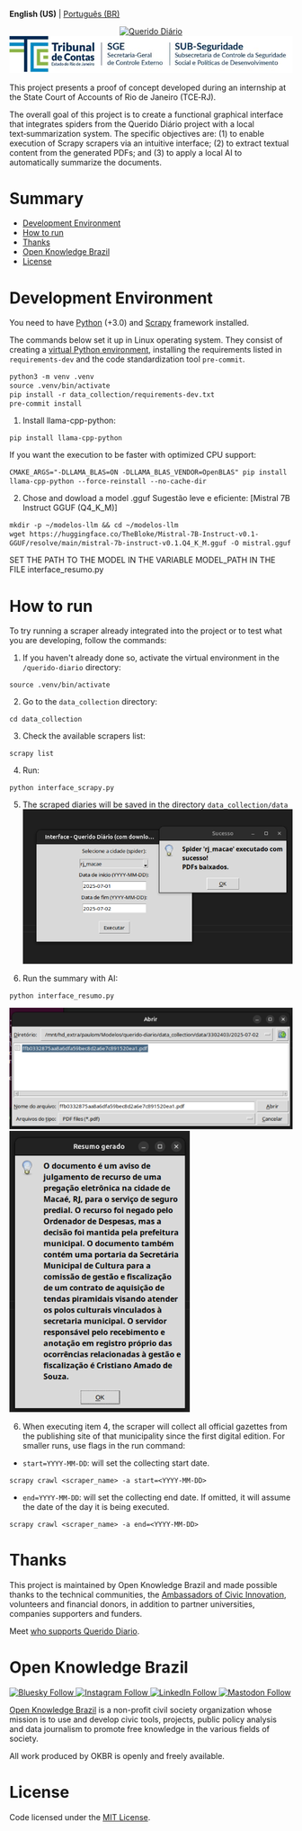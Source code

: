 **English (US)** | [Português (BR)](/docs/README.md)

<p align="center">
  <a href="https://queridodiario.ok.org.br/sobre" target="_blank"> <img alt="Querido Diário" src="./images/querido-diario-logo.png" width="200">
 <a href="https://www.tcerj.tc.br/portalnovo/" target="_blank"> <img alt="tcerj" src="./images/tcerj.jpeg">
  </a>
</p>

This project presents a proof of concept developed during an internship at the State Court of Accounts of Rio de Janeiro (TCE‑RJ).

The overall goal of this project is to create a functional graphical interface that integrates spiders from the Querido Diário project with a local text‑summarization system. The specific objectives are: (1) to enable execution of Scrapy scrapers via an intuitive interface; (2) to extract textual content from the generated PDFs; and (3) to apply a local AI to automatically summarize the documents.

# Summary
- [Development Environment](#development-environment)
- [How to run](#how-to-run)
- [Thanks](#thanks)
- [Open Knowledge Brazil](#open-knowledge-brazil)
- [License](#license)


# Development Environment
You need to have [Python](https://docs.python.org/3/) (+3.0) and [Scrapy](https://scrapy.org) framework installed.

The commands below set it up in Linux operating system. They consist of creating a [virtual Python environment](https://docs.python.org/3/library/venv.html), installing the requirements listed in `requirements-dev` and the code standardization tool `pre-commit`.

``` console
python3 -m venv .venv
source .venv/bin/activate
pip install -r data_collection/requirements-dev.txt
pre-commit install
```
1. Install llama-cpp-python:
``` console
pip install llama-cpp-python
```
If you want the execution to be faster with optimized CPU support:
```console
CMAKE_ARGS="-DLLAMA_BLAS=ON -DLLAMA_BLAS_VENDOR=OpenBLAS" pip install llama-cpp-python --force-reinstall --no-cache-dir
```
2. Chose and dowload a model .gguf
Sugestão leve e eficiente: [Mistral 7B Instruct GGUF (Q4_K_M)]
```console
mkdir -p ~/modelos-llm && cd ~/modelos-llm
wget https://huggingface.co/TheBloke/Mistral-7B-Instruct-v0.1-GGUF/resolve/main/mistral-7b-instruct-v0.1.Q4_K_M.gguf -O mistral.gguf
```
SET THE PATH TO THE MODEL IN THE VARIABLE MODEL_PATH IN THE FILE interface_resumo.py

# How to run
To try running a scraper already integrated into the project or to test what you are developing, follow the commands:

1. If you haven't already done so, activate the virtual environment in the `/querido-diario` directory:
``` console
source .venv/bin/activate
```
2. Go to the `data_collection` directory:
```console
cd data_collection
```
3. Check the available scrapers list:
```console
scrapy list
```
4. Run:
```console
python interface_scrapy.py
```
5. The scraped diaries will be saved in the directory `data_collection/data`
    <img alt="raspador" src="./images/raspador.png">

6. Run the summary with AI:
```console
python interface_resumo.py 
```
<img alt="resumo" src="./images/resumo.png">
<img alt="resumo2" src="./images/resumo2.png">



6. When executing item 4, the scraper will collect all official gazettes from the publishing site of that municipality since the first digital edition. For smaller runs, use flags in the run command:

- `start=YYYY-MM-DD`: will set the collecting start date.
```console
scrapy crawl <scraper_name> -a start=<YYYY-MM-DD>
```
- `end=YYYY-MM-DD`: will set the collecting end date. If omitted, it will assume the date of the day it is being executed.
```console
scrapy crawl <scraper_name> -a end=<YYYY-MM-DD>
```


# Thanks
This project is maintained by Open Knowledge Brazil and made possible thanks to the technical communities, the [Ambassadors of Civic Innovation](https://embaixadoras.ok.org.br/), volunteers and financial donors, in addition to partner universities, companies supporters and funders.

Meet [who supports Querido Diario](https://queridodiario.ok.org.br/apoie#quem-apoia).

# Open Knowledge Brazil
<p>
  <a href="https://bsky.app/profile/ok.org.br" target="_blank">
    <img alt="Bluesky Follow" src="https://img.shields.io/badge/Bluesky-_-0285FF?style=for-the-badge&logo=bluesky">
  </a>
  <a href="https://www.instagram.com/openknowledgebrasil/" target="_blank">
    <img alt="Instagram Follow" src="https://img.shields.io/badge/Instagram-_-red?style=for-the-badge&logo=instagram">
  </a>
  <a href="https://www.linkedin.com/company/open-knowledge-brasil" target="_blank">
    <img alt="LinkedIn Follow" src="https://img.shields.io/badge/LinkedIn-_-9cf?style=for-the-badge&logo=linkedin">
  </a> 
  <a href="https://mastodon.social/@okbr" target="_blank">
    <img alt="Mastodon Follow" src="https://img.shields.io/badge/mastodon-_-6364FF?style=for-the-badge&logo=mastodon">
  </a>
</p>

[Open Knowledge Brazil](https://ok.org.br/) is a non-profit civil society organization whose mission is to use and develop civic tools, projects, public policy analysis and data journalism to promote free knowledge in the various fields of society.

All work produced by OKBR is openly and freely available.

# License

Code licensed under the [MIT License](/LICENSE.md).
